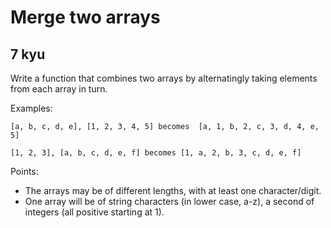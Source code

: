 # Merge two arrays
## 7 kyu

Write a function that combines two arrays by alternatingly taking elements from each array in turn.

Examples:
```
[a, b, c, d, e], [1, 2, 3, 4, 5] becomes  [a, 1, b, 2, c, 3, d, 4, e, 5]

[1, 2, 3], [a, b, c, d, e, f] becomes [1, a, 2, b, 3, c, d, e, f]
```

Points:

- The arrays may be of different lengths, with at least one character/digit.
- One array will be of string characters (in lower case, a-z), a second of integers (all positive starting at 1).
